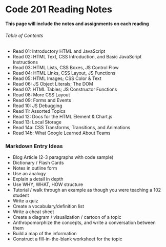 # Code 201 Reading Notes
**This page will include the notes and assignments on each reading**


###### Table of Contents
- Read 01: Introductory HTML and JavaScript
- Read 02: HTML Text, CSS Introduction, and Basic JavaScript Instructions
- Read 03: HTML Lists, CSS Boxes, JS Control Flow
- Read 04: HTML Links, CSS Layout, JS Functions
- Read 05: HTML Images; CSS Color & Text
- Read 06: JS Object Literals; The DOM
- Read 07: HTML Tables; JS Constructor Functions
- Read 08: More CSS Layout
- Read 09: Forms and Events
- Read 10: JS Debugging
- Read 11: Assorted Topics
- Read 12: Docs for the HTML <canvas> Element & Chart.js
- Read 13: Local Storage
- Read 14a: CSS Transforms, Transitions, and Animations
- Read 14b: What Google Learned About Teams
  
  
  
  
### Markdown Entry Ideas
- Blog Article (2-3 paragraphs with code sample)
- Dictionary / Flash Cards
- Notes in outline form
- Use an analogy
- Explain a detail in depth
- Use WHY, WHAT, HOW structure
- Tutorial / walk through an example as though you were teaching a 102 student
- Write a quiz
- Create a vocabulary/definition list
- Write a cheat sheet
- Create a diagram / visualization / cartoon of a topic
- Anthropomorphize the concepts, and write a conversation between them
- Build a map of the information
- Construct a fill-in-the-blank worksheet for the topic

